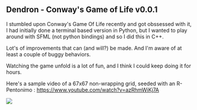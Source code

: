 ## Dendron - Conway's Game of Life v0.0.1

I stumbled upon Conway's Game Of Life recently and got obssessed with it, I had initially done a terminal based version in Python, but I wanted to play around with SFML (not python bindings) and so I did this in C++.

Lot's of improvements that can (and will?) be made. And I'm aware of at least a couple of buggy behaviors.

Watching the game unfold is a lot of fun, and I think I could keep doing it for hours.

Here's a sample video of a 67x67 non-wrapping grid, seeded with an R-Pentonimo : https://www.youtube.com/watch?v=azRhmWiKj7A

![](http://i.imgur.com/YqNoa3v.png)
